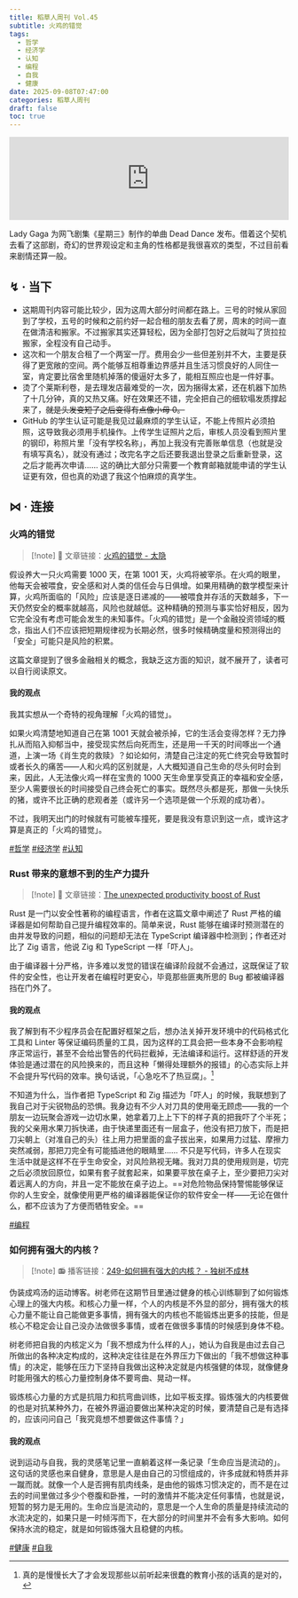 ```yaml
---
title: 稻草人周刊 Vol.45
subtitle: 火鸡的错觉
tags:
  - 哲学
  - 经济学
  - 认知
  - 编程
  - 自我
  - 健康
date: 2025-09-08T07:47:00
categories: 稻草人周刊
draft: false
toc: true
---
```


<iframe allow="autoplay *; encrypted-media *;" frameborder="0" height="150" style="width:100%;max-width:660px;overflow:hidden;background:transparent;" sandbox="allow-forms allow-popups allow-same-origin allow-scripts allow-storage-access-by-user-activation allow-top-navigation-by-user-activation" src="https://embed.music.apple.com/cn/album/the-dead-dance/1837298856?i=1837298858"></iframe>

Lady Gaga 为网飞剧集《星期三》制作的单曲 Dead Dance 发布。借着这个契机去看了这部剧，奇幻的世界观设定和主角的性格都是我很喜欢的类型，不过目前看来剧情还算一般。

<!--more-->

## ↯ · 当下

- 这期周刊内容可能比较少，因为这周大部分时间都在路上。三号的时候从家回到了学校，五号的时候和之前约好一起合租的朋友去看了房，周末的时间一直在做清洁和搬家。不过搬家其实还算轻松，因为全部打包好之后就叫了货拉拉搬家，全程没有自己动手。
- 这次和一个朋友合租了一个两室一厅。费用会少一些但差别并不大，主要是获得了更宽敞的空间。两个能够互相尊重边界感并且生活习惯良好的人同住一室，肯定要比宿舍里随机掉落的傻逼好太多了，能相互照应也是一件好事。
- 烫了个莱斯利卷，是去理发店最难受的一次，因为捆得太紧，还在机器下加热了十几分钟，真的又热又痛。好在效果还不错，完全把自己的细软塌发质撑起来了，~~就是头发变短了之后变得有点像小母 0。~~
- GitHub 的学生认证可能是我见过最麻烦的学生认证，不能上传照片必须拍照，这导致我必须用手机操作。上传学生证照片之后，审核人员没看到照片里的钢印，称照片里「没有学校名称」，再加上我没有完善账单信息（也就是没有填写真名），就没有通过；改完名字之后还要我退出登录之后重新登录，这之后才能再次申请…… 这的确比大部分只需要一个教育邮箱就能申请的学生认证更有效，但也真的劝退了我这个怕麻烦的真学生。

## ⋈︎ · 连接

### 火鸡的错觉

> [!note] 📜
> 文章链接：[火鸡的错觉 - 太隐](https://wangyurui.com/posts/huo-ji-de-cuo-jue-7519df30)

假设养大一只火鸡需要 1000 天，在第 1001 天，火鸡将被宰杀。在火鸡的眼里，他每天会被喂食，安全感和对人类的信任会与日俱增。如果用精确的数学模型来计算，火鸡所面临的「风险」应该是逐日递减的——被喂食并存活的天数越多，下一天仍然安全的概率就越高，风险也就越低。这种精确的预测与事实恰好相反，因为它完全没有考虑可能会发生的未知事件。「火鸡的错觉」是一个金融投资领域的概念，指出人们不应该把短期规律视为长期必然，很多时候精确度量和预测得出的「安全」可能只是风险的积累。

这篇文章提到了很多金融相关的概念，我缺乏这方面的知识，就不展开了，读者可以自行阅读原文。

#### 我的观点

我其实想从一个奇特的视角理解「火鸡的错觉」。

如果火鸡清楚地知道自己在第 1001 天就会被杀掉，它的生活会变得怎样？无力挣扎从而陷入抑郁当中，接受现实然后向死而生，还是用一千天的时间啄出一个通道，上演一场《肖生克的救赎》？如论如何，清楚自己注定的死亡终究会导致暂时或者长久的痛苦——人和火鸡的区别就是，人大概知道自己生命的尽头何时会到来，因此，人无法像火鸡一样在宝贵的 1000 天生命里享受真正的幸福和安全感，至少人需要很长的时间接受自己终会死亡的事实。既然尽头都是死，那做一头快乐的猪，或许不比正确的悲观者差（或许另一个选项是做一个乐观的成功者）。

不过，我明天出门的时候就有可能被车撞死，要是我没有意识到这一点，或许这才算是真正的「火鸡的错觉」。

[#哲学](/tags/哲学/) [#经济学](/tags/经济学/) [#认知](/tags/认知/)

### Rust 带来的意想不到的生产力提升

> [!note] 📜
> 文章链接：[The unexpected productivity boost of Rust](https://lubeno.dev/blog/rusts-productivity-curve)

Rust 是一门以安全性著称的编程语言，作者在这篇文章中阐述了 Rust 严格的编译器是如何帮助自己提升编程效率的。简单来说，Rust 能够在编译时预测潜在的由并发导致的问题，相似的问题却无法在 TypeScript 编译器中检测到；作者还对比了 Zig 语言，他说 Zig 和 TypeScript 一样「吓人」。

由于编译器十分严格，许多难以发觉的错误在编译阶段就不会通过，这既保证了软件的安全性，也让开发者在编程时更安心，毕竟那些匪夷所思的 Bug 都被编译器挡在门外了。

#### 我的观点

我了解到有不少程序员会在配置好框架之后，想办法关掉开发环境中的代码格式化工具和 Linter 等保证编码质量的工具，因为这样的工具会把一些本身不会影响程序正常运行，甚至不会给出警告的代码拦截掉，无法编译和运行。这样舒适的开发体验是通过潜在的风险换来的，而且这种「懒得处理额外的报错」的心态实际上并不会提升写代码的效率。换句话说，「心急吃不了热豆腐」。[^1]

不知道为什么，当作者把 TypeScript 和 Zig 描述为「吓人」的时候，我联想到了我自己对于尖锐物品的恐惧。我身边有不少人对刀具的使用毫无顾虑——我的一个朋友一边玩聚会游戏一边切水果，她拿着刀上上下下的样子真的把我吓了个半死；我的父亲用水果刀拆快递，由于快递里面还有一层盒子，他没有把刀放下，而是把刀尖朝上（对准自己的头）往上用力把里面的盒子拔出来，如果用力过猛、摩擦力突然减弱，那把刀完全有可能插进他的眼睛里…… 不只是写代码，许多人在现实生活中就是这样不在乎生命安全，对风险熟视无睹。我对刀具的使用规则是，切完之后必须放回原位，如果有套子就套起来，如果要平放在桌子上，至少要把刀尖对着远离人的方向，并且一定不能放在桌子边上。==对危险物品保持警惕能够保证你的人生安全，就像使用更严格的编译器能保证你的软件安全一样——无论在做什么，都不应该为了方便而牺牲安全。==

[#编程](/tags/编程/)

### 如何拥有强大的内核？

> [!note] 📻
> 播客链接：[249-如何拥有强大的内核？ - 独树不成林](https://podcasts.apple.com/cn/podcast/%E7%8B%AC%E6%A0%91%E4%B8%8D%E6%88%90%E6%9E%97/id1711052890?i=1000725244335)

伪装成鸡汤的运动博客。树老师在这期节目里通过健身的核心训练聊到了如何锻炼心理上的强大内核。和核心力量一样，个人的内核是不外显的部分，拥有强大的核心力量不能让自己能做更多事情，拥有强大的内核也不能锻炼出更多的技能，但是核心不稳定会让自己没办法做很多事情，或者在做很多事情的时候感到身体不稳。

树老师把自我的内核定义为「我不想成为什么样的人」，她认为自我是由过去自己所做出的各种决定构成的，这种决定往往是在外界压力下做出的「我不想做这种事情」的决定，能够在压力下坚持自我做出这种决定就是内核强健的体现，就像健身时能用强大的核心力量控制身体不要弯曲、晃动一样。

锻炼核心力量的方式是抗阻力和抗弯曲训练，比如平板支撑。锻炼强大的内核要做的也是对抗某种外力，在被外界逼迫要做出某种决定的时候，要清楚自己是有选择的，应该问问自己「我究竟想不想要做这件事情？」

#### 我的观点

说到运动与自我，我的灵感笔记里一直躺着这样一条记录「生命应当是流动的」。这句话的灵感也来自健身，意思是人是由自己的习惯组成的，许多成就和特质并非一蹴而就。就像一个人是否拥有肌肉线条，是由他的锻炼习惯决定的，而不是在过去的时间里做过多少个卷腹和卧推，一时的激情并不能决定任何事情，也就是说，短暂的努力是无用的。生命应当是流动的，意思是一个人生命的质量是持续流动的水流决定的，如果只是一时倾泻而下，在大部分的时间里并不会有多大影响。如何保持水流的稳定，就是如何锻炼强大且稳健的内核。

[#健康](/tags/健康/) [#自我](/tags/自我/)


[^1]: 真的是慢慢长大了才会发现那些以前听起来很蠢的教育小孩的话真的是对的，
